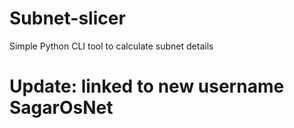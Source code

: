 # Subnet-slicer
Simple Python CLI tool to calculate subnet details
# Update: linked to new username SagarOsNet

